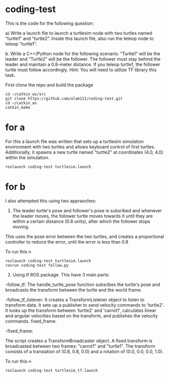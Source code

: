 # coding-test

This is the code for the following question: 

a) Write a launch file to launch a turtlesim node with two turtles named “turtle1” and “turtle2”.
Inside this launch file, also run the teleop node to teleop “turtle1”.

b. Write a C++/Python node for the following scenario:
“Turtle1” will be the leader and “Turtle2” will be the follower. The follower must stay behind the
leader and maintain a 0.8-meter distance. If you teleop turtle1, the follower turtle must follow
accordingly.
Hint: You will need to utilize TF library this task.

First clone the repo and build the package
```
cd ~/catkin_ws/src
git clone https://github.com/alam121/coding-test.git
cd ~/catkin_ws
catkin_make
```

# for a 
For this a launch file was written that sets up a turtlesim simulation environment with two turtles and allows keyboard control of first turtles.
Additionally, it spawns a new turtle named "turtle2" at coordinates (4.0, 4.0) within the simulation.


```
roslaunch coding-test turtlesim.launch
```

# for b

I also attempted this using two appraoches:

1) The leader turtle's pose and follower's pose is subsribed and whenever the leader moves, the follower turtle moves towards it until they are within a certain distance (0.8 units), after which the follower stops moving. 

This uses the pose error between the two turtles, and creates a proportional controller to reduce the error, until the error is less than 0.8

To run this->
```
roslaunch coding-test turtlesim.launch
rosrun coding-test follow.py
```

2) Using tf ROS package. This have 3 main parts:

-follow_tf:
The handle_turtle_pose function subsribes the turtle's pose and broadcasts the transform between the turtle and the world frame.

-follow_tf_listener:
It creates a TransformListener object to listen to transform data. It sets up a publisher to send velocity commands to 'turtle2'.
It looks up the transform between 'turtle2' and 'carrot1', calculates linear and angular velocities based on the transform, and publishes the velocity commands.
fixed_frame.

-fixed_frame:

The script creates a TransformBroadcaster object. A fixed transform is broadcasted between two frames: "carrot1" and "turtle1".
The transform consists of a translation of (0.8, 0.8, 0.0) and a rotation of (0.0, 0.0, 0.0, 1.0).

To run this->

```
roslaunch coding-test turtlesim_tf.launch
```
